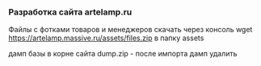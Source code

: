### Разработка сайта artelamp.ru


Файлы с фотками товаров и менеджеров
скачать через консоль wget https://artelamp.massive.ru/assets/files.zip в папку assets

дамп базы в корне сайта dump.zip - после импорта дамп удалить
